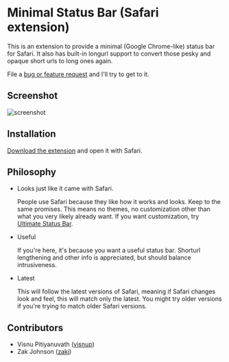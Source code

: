 Minimal Status Bar (Safari extension)
=====================================

This is an extension to provide a minimal (Google Chrome-like) status bar for
Safari. It also has built-in longurl support to convert those pesky and opaque
short urls to long ones again.

File a [bug or feature request][1] and I'll try to get to it.

Screenshot
----------

![screenshot](http://f.cl.ly/items/0J2y0o2l2F3X2E1H3E3G/status%20bar.png)

Installation
------------

[Download the extension][2] and open it with Safari.

Philosophy
----------

 - Looks just like it came with Safari.

   People use Safari because they like how it works and looks. Keep to the same
   promises. This means no themes, no customization other than what you
   very likely already want. If you want customization, try [Ultimate Status
   Bar][3].

 - Useful

   If you're here, it's because you want a useful status bar. Shorturl
   lengthening and other info is appreciated, but should balance
   intrusiveness.

 - Latest

   This will follow the latest versions of Safari, meaning if Safari changes
   look and feel, this will match only the latest. You might try older versions
   if you're trying to match older Safari versions.

Contributors
------------

 - Visnu Pitiyanuvath ([visnup])
 - Zak Johnson ([zakj])

[1]: https://github.com/visnup/Minimal-Status-Bar/issues
[2]: https://github.com/visnup/Minimal-Status-Bar/releases/download/v1.9/Minimal.Status.Bar.1.9.safariextz
[3]: http://ultimatestatusbar.com/
[visnup]: https://github.com/visnup
[zakj]: https://github.com/zakj
